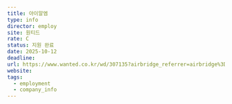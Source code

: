 ```yaml
---
title: 아이알엠
type: info
director: employ
site: 원티드
rate: C
status: 지원 완료
date: 2025-10-12
deadline:
url: https://www.wanted.co.kr/wd/307135?airbridge_referrer=airbridge%3Dtrue%26client_id%3D20e1ea72-aeb4-499b-8b99-b7a15b590396%26event_uuid%3D8940a592-bb11-4306-b642-583bd76acc02%26referrer_timestamp%3D1760254874446%26channel%3Dkakao_crm%26campaign%3Drecruit_recommend_position_add%26tracking_template_id%3Dfd9538281c18906021f910b5cdaa3bd2%26content%3Dresolution2025-10%26sub_id%3Dalimtalk%26og_tag_id%3D268497607%26routing_short_id%3D569bgv%26job.id%3D307135%26ad_type%3Dclick&utm_source=kakao_crm&utm_campaign=recruit_recommend_position_add&utm_medium=alimtalk&utm_content=resolution2025-10&campaign=recruit_recommend_position_add&content=resolution2025-10&job.id=307135&og_tag_id=268497607&routing_short_id=569bgv&sub_id=alimtalk&tracking_template_id=fd9538281c18906021f910b5cdaa3bd2&ad_type=click
website:
tags:
  - employment
  - company_info
---
```







